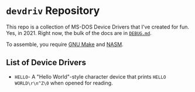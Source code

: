 # `devdriv` Repository

This repo is a collection of MS-DOS Device Drivers that I've created for fun.
Yes, in 2021. Right now, the bulk of the docs are in [`DEBUG.md`](./DEBUG.md).

To assemble, you require [GNU Make](https://www.gnu.org/software/make/) and
[NASM](https://nasm.us).

## List of Device Drivers
* `HELLO`- A "Hello World"-style character device that prints
  `HELLO WORLD\r\n^Z\0` when opened for reading.
